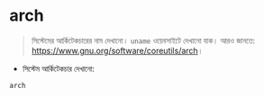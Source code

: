 # arch

> সিস্টেমের আর্কিটেকচারের নাম দেখানো।
> `uname` ওয়েবসাইটে দেখানো যাক।
> আরও জানতে: <https://www.gnu.org/software/coreutils/arch>।

- সিস্টেম আর্কিটেকচার দেখানো:

`arch`
